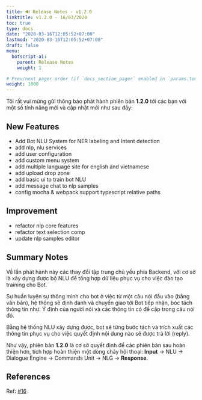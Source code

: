 ```yaml
---
title: 🔊 Release Notes - v1.2.0
linktitle: v1.2.0 - 16/03/2020
toc: true
type: docs
date: "2020-03-16T12:05:52+07:00"
lastmod: "2020-03-16T12:05:52+07:00"
draft: false
menu:
  botscript-ai:
    parent: Release Notes
    weight: 1

# Prev/next pager order (if `docs_section_pager` enabled in `params.toml`)
weight: 1000
---
```


Tôi rất vui mừng gửi thông báo phát hành phiên bản **1.2.0** tới các bạn với một số tính năng mới và cập nhật mới như sau đây:

## New Features

* Add Bot NLU System for NER labeling and Intent detection
* add nlp, nlu services
* add user configuration
* add custom menu system
* add multiple language site for english and vietnamese
* add upload drop zone
* add basic ui to train bot NLU
* add message chat to nlp samples
* config mocha & webpack support typescript relative paths

## Improvement

* refactor nlp core features
* refactor text selection comp
* update nlp samples editor

## Summary Notes

Về lần phát hành này các thay đổi tập trung chủ yếu phía Backend, với cơ sở là xây dựng được bộ NLU để tổng hợp dữ liệu phục vụ cho việc đào tạo training cho Bot.

Sự huấn luyện sự thông minh cho bot ở việc từ một câu nói đầu vào (bằng văn bản), hệ thống sẽ định danh và chuyển giao tới Bot tiếp nhận, bóc tách thông tin như: Ý định của người nói và các thông tin có đề cập trong câu nói đó.

Bằng hệ thống NLU xây dựng được, bot sẽ từng bước tách và trích xuất các thông tin phục vụ cho việc quyết định nội dung nào sẽ được trả lời (reply).

Như vậy, phiên bản **1.2.0** là cơ sở quyết định để các phiên bản sau hoàn thiện hơn, tích hợp hoàn thiện một dòng chảy hội thoại: **Input** -> NLU -> Dialogue Engine -> Commands Unit -> NLG -> **Response**.

## References

Ref: [#16](https://github.com/vunb/botscript.ai/pull/16)
